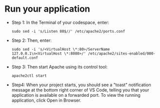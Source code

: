 # Run your application
- Step 1: In the Terminal of your codespace, enter:
  ```
  sudo sed -i 's/Listen 80$//' /etc/apache2/ports.conf
  ```
- Step 2: Then, enter:
  ```
  sudo sed -i 's/<VirtualHost \*:80>/ServerName 127.0.0.1\n<VirtualHost \*:8080>/' /etc/apache2/sites-enabled/000-default.conf
  ```
- Step 3: Then start Apache using its control tool:
  ```
  apache2ctl start
  ```
- Step4:
  When your project starts, you should see a "toast" notification message at the bottom right corner of VS Code, telling you that your application is available on a forwarded port. To view the running application, click Open in Browser.
